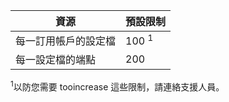 | 資源 | 預設限制 |
| --- | --- |
| 每一訂用帳戶的設定檔 |100 <sup>1</sup> |
| 每一設定檔的端點 |200 |

<sup>1</sup>以防您需要 tooincrease 這些限制，請連絡支援人員。

